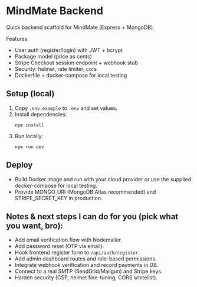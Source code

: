 # MindMate Backend

Quick backend scaffold for MindMate (Express + MongoDB).

Features:
- User auth (register/login) with JWT + bcrypt
- Package model (price as cents)
- Stripe Checkout session endpoint + webhook stub
- Security: helmet, rate limiter, cors
- Dockerfile + docker-compose for local testing

## Setup (local)
1. Copy `.env.example` to `.env` and set values.
2. Install dependencies:
   ```
   npm install
   ```
3. Run locally:
   ```
   npm run dev
   ```

## Deploy
- Build Docker image and run with your cloud provider or use the supplied docker-compose for local testing.
- Provide MONGO_URI (MongoDB Atlas recommended) and STRIPE_SECRET_KEY in production.

## Notes & next steps I can do for you (pick what you want, bro):
- Add email verification flow with Nodemailer.
- Add password reset (OTP via email).
- Hook frontend register form to `/api/auth/register`.
- Add admin dashboard routes and role-based permissions.
- Integrate webhook verification and record payments in DB.
- Connect to a real SMTP (SendGrid/Mailgun) and Stripe keys.
- Harden security (CSP, helmet fine-tuning, CORS whitelist).
